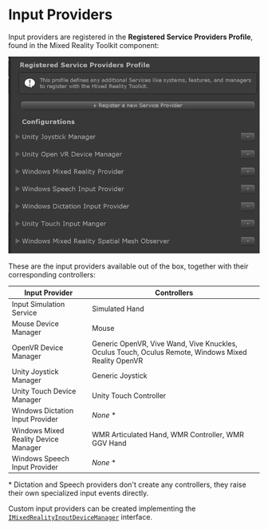 # Input Providers

Input providers are registered in the **Registered Service Providers Profile**, found in the Mixed Reality Toolkit component:

<img src="../../External/ReadMeImages/Input/RegisteredServiceProviders.png" style="max-width:100%;">

These are the input providers available out of the box, together with their corresponding controllers:

Input Provider | Controllers
--- | ---
Input Simulation Service | Simulated Hand
Mouse Device Manager | Mouse
OpenVR Device Manager | Generic OpenVR, Vive Wand, Vive Knuckles, Oculus Touch, Oculus Remote, Windows Mixed Reality OpenVR
Unity Joystick Manager | Generic Joystick
Unity Touch Device Manager | Unity Touch Controller
Windows Dictation Input Provider | *None* *
Windows Mixed Reality Device Manager | WMR Articulated Hand, WMR Controller, WMR GGV Hand
Windows Speech Input Provider | *None* *

\* Dictation and Speech providers don't create any controllers, they raise their own specialized input events directly.

Custom input providers can be created implementing the [`IMixedRealityInputDeviceManager`](xref:Microsoft.MixedReality.Toolkit.Input.IMixedRealityInputDeviceManager) interface.